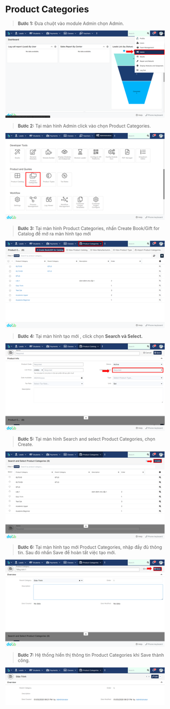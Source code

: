# Product Categories

> **Bước 1:** Đưa chuột vào module Admin chọn Admin.

![](<../../.gitbook/assets/image (129).png>)

> **Bước 2:** Tại màn hình Admin click vào chọn Product Categories.

![](<../../.gitbook/assets/image (123).png>)

> **Bước 3:** Tại màn hình Product Categories, nhấn Create Book/Gift for Catalog để mở ra màn hình tạo mới

![](<../../.gitbook/assets/image (124) (2) (1).png>)

> **Bước 4:** Tại màn hình tạo mới , click chọn **Search và Select.**

![](<../../.gitbook/assets/image (113) (2).png>)

> **Bước 5:** Tại màn hình Search and select Product Categories, chọn Create.

![](<../../.gitbook/assets/image (122) (2).png>)

> **Bước 6:** Tại màn hình tạo mới Product Categories, nhập đầy đủ thông tin. Sau đó nhấn Save để hoàn tất việc tạo mới.

![](<../../.gitbook/assets/image (136).png>)

> **Bước 7:** Hệ thống hiển thị thông tin Product Categories khi Save thành công.

![](<../../.gitbook/assets/image (119) (2).png>)
